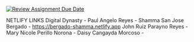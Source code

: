 [![Review Assignment Due Date](https://classroom.github.com/assets/deadline-readme-button-24ddc0f5d75046c5622901739e7c5dd533143b0c8e959d652212380cedb1ea36.svg)](https://classroom.github.com/a/CAbaIWfq)

NETLIFY LINKS
Digital Dynasty - 
Paul Angelo Reyes - 
Shamma San Jose Bergado - https://bergado-shamma.netlify.app
John Ruiz Parayno Reyes - 
Mary Nicole Perillo Norona - 
Daisy Cangayda Morcoso - 